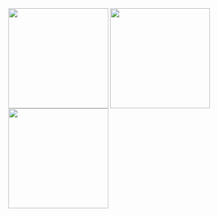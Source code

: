 <img height=200 align="center" src="https://readme-typing-svg.demolab.com/?lines=Hi+there,+I'm+Muhammad Syiarul Amrullah;System+Development+Staff](https://readme-typing-svg.demolab.com?font=Fira+Code&pause=1000&color=F7D078&background=77FF3A00&center=true&vCenter=true&random=false&width=440&lines=Welcome+to+my+professional+profile😄;I+am+Muhammad+Syiarul+Amrullah" />
<a href="https://github.com/muhammadarl/github-readme-stats">
  <img height=200 align="center" src="https://github-readme-stats.vercel.app/api?username=muhammadarl" />
</a>
<a href="https://github.com/muhammadarl/convoychat">
  <img height=200 align="center" src="https://github-readme-stats.vercel.app/api/top-langs?username=muhammadarl&layout=compact&langs_count=8&card_width=400" />
</a>


